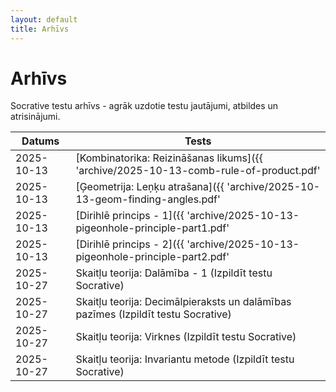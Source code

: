```yaml
---
layout: default
title: Arhīvs
---
```

# Arhīvs

Socrative testu arhīvs - agrāk uzdotie testu jautājumi, atbildes un atrisinājumi.

| Datums     | Tests |
| ---------- | ----- |
| 2025-10-13 | [Kombinatorika: Reizināšanas likums]({{ 'archive/2025-10-13-comb-rule-of-product.pdf' | relative_url }}) |
| 2025-10-13 | [Ģeometrija: Leņķu atrašana]({{ 'archive/2025-10-13-geom-finding-angles.pdf' | relative_url }}) |
| 2025-10-13 | [Dirihlē princips - 1]({{ 'archive/2025-10-13-pigeonhole-principle-part1.pdf' | relative_url }}) |
| 2025-10-13 | [Dirihlē princips - 2]({{ 'archive/2025-10-13-pigeonhole-principle-part2.pdf' | relative_url }}) |
| 2025-10-27 | Skaitļu teorija: Dalāmība - 1 (Izpildīt testu Socrative) |
| 2025-10-27 | Skaitļu teorija: Decimālpieraksts un dalāmības pazīmes (Izpildīt testu Socrative) |
| 2025-10-27 | Skaitļu teorija: Virknes (Izpildīt testu Socrative) |
| 2025-10-27 | Skaitļu teorija: Invariantu metode (Izpildīt testu Socrative) |





